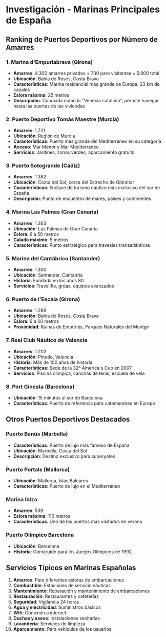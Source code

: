 # Investigación - Marinas Principales de España

## Ranking de Puertos Deportivos por Número de Amarres

### 1. Marina d'Empuriabrava (Girona)
- **Amarres**: 4.300 amarres privados + 700 para visitantes = 5.000 total
- **Ubicación**: Bahía de Roses, Costa Brava
- **Características**: Marina residencial más grande de Europa, 23 km de canales
- **Eslora máxima**: 25 metros
- **Descripción**: Conocida como la "Venecia catalana", permite navegar hasta las puertas de las viviendas

### 2. Puerto Deportivo Tomás Maestre (Murcia)
- **Amarres**: 1.721
- **Ubicación**: Región de Murcia
- **Características**: Puerto más grande del Mediterráneo en su categoría
- **Acceso**: Mar Menor y Mar Mediterráneo
- **Servicios**: Jardines, zonas verdes, aparcamiento gratuito

### 3. Puerto Sotogrande (Cádiz)
- **Amarres**: 1.382
- **Ubicación**: Costa del Sol, cerca del Estrecho de Gibraltar
- **Características**: Enclave de turismo náutico más exclusivo del sur de España
- **Descripción**: Punto de encuentro de mares, países y continentes

### 4. Marina Las Palmas (Gran Canaria)
- **Amarres**: 1.363
- **Ubicación**: Las Palmas de Gran Canaria
- **Eslora**: 6 a 50 metros
- **Calado máximo**: 5 metros
- **Características**: Punto estratégico para travesías transatlánticas

### 5. Marina del Cantábrico (Santander)
- **Amarres**: 1.300
- **Ubicación**: Santander, Cantabria
- **Historia**: Fundada en los años 80
- **Servicios**: Travelifts, grúas, equipos avanzados

### 6. Puerto de l'Escala (Girona)
- **Amarres**: 1.289
- **Ubicación**: Bahía de Roses, Costa Brava
- **Eslora**: 6 a 20 metros
- **Proximidad**: Ruinas de Empúries, Parques Naturales del Montgrí

### 7. Real Club Náutico de Valencia
- **Amarres**: 1.202
- **Ubicación**: Pinedo, Valencia
- **Historia**: Más de 100 años de historia
- **Características**: Sede de la 32ª America's Cup en 2007
- **Servicios**: Piscina olímpica, canchas de tenis, escuela de vela

### 8. Port Ginesta (Barcelona)
- **Ubicación**: 15 minutos al sur de Barcelona
- **Características**: Puerto de referencia para catamaranes en Europa

## Otros Puertos Deportivos Destacados

### Puerto Banús (Marbella)
- **Características**: Puerto de lujo más famoso de España
- **Ubicación**: Marbella, Costa del Sol
- **Descripción**: Destino exclusivo para superyates

### Puerto Portals (Mallorca)
- **Ubicación**: Mallorca, Islas Baleares
- **Características**: Puerto de lujo en el Mediterráneo

### Marina Ibiza
- **Amarres**: 539
- **Eslora máxima**: 110 metros
- **Características**: Uno de los puertos más visitados en verano

### Puerto Olímpico Barcelona
- **Ubicación**: Barcelona
- **Historia**: Construido para los Juegos Olímpicos de 1992

## Servicios Típicos en Marinas Españolas

1. **Amarres**: Para diferentes esloras de embarcaciones
2. **Combustible**: Estaciones de servicio náuticas
3. **Mantenimiento**: Reparación y mantenimiento de embarcaciones
4. **Restauración**: Restaurantes y cafeterías
5. **Seguridad**: Vigilancia 24 horas
6. **Agua y electricidad**: Suministros básicos
7. **Wifi**: Conexión a internet
8. **Duchas y aseos**: Instalaciones sanitarias
9. **Lavandería**: Servicios de limpieza
10. **Aparcamiento**: Para vehículos de los usuarios

